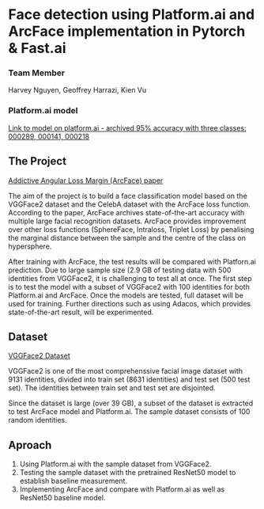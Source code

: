 # Face detection using Platform.ai and ArcFace implementation in Pytorch & Fast.ai

### Team Member
Harvey Nguyen, Geoffrey Harrazi, Kien Vu

### Platform.ai model
[Link to model on platform.ai - archived 95% accuracy with three classes: 000289, 000141, 000218](https://platform.ai/app/imageTraining/projects/ahJzfnBsYXRmb3JtLWFpLXByb2RyUwsSBFVzZXIiHE5XSmc0dE1obnZQdnFKUlk1eGoyNmNVUFI1SjIMCxIHUHJvamVjdCIgMTIzYTMwZWFkMzdhNDE2ZWI0N2ZkOGM2YmY0MTNhMDIM
) 

## The Project

[Addictive Angular Loss Margin (ArcFace) paper](https://arxiv.org/abs/1801.07698)

The aim of the project is to build a face classification model based on the VGGFace2 dataset and the CelebA dataset with the ArcFace loss function. According to the paper, ArcFace archives state-of-the-art accuracy with multiple large facial recognition datasets. ArcFace provides improvement over other loss functions (SphereFace, Intraloss, Triplet Loss) by penalising the marginal distance between the sample and the centre of the class on hypersphere.

After training with ArcFace, the test results will be compared with Platforn.ai prediction. Due to large sample size (2.9 GB of testing data with 500 identities from VGGFace2, it is challenging to test all at once. The first step is to test the model with a subset of VGGFace2 with 100 identities for both Platform.ai and ArcFace. Once the models are tested, full dataset will be used for training. Further directions such as using Adacos, which provides state-of-the-art result, will be experimented.

## Dataset

[VGGFace2 Dataset](http://www.robots.ox.ac.uk/~vgg/data/vgg_face2/index.html#about)

VGGFace2 is one of the most comprehenssive facial image dataset with 9131 identities, divided into train set (8631 identities) and test set (500 test set). The identities between train set and test set are disjointed.

Since the dataset is large (over 39 GB), a subset of the dataset is extracted to test ArcFace model and Platform.ai. The sample dataset consists of 100 random identities.

## Aproach

1.  Using Platform.ai with the sample dataset from VGGFace2.
2.  Testing the sample dataset with the pretrained ResNet50 model to establish baseline measurement.
3.  Implementing ArcFace and compare with Platform.ai as well as ResNet50 baseline model.
